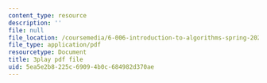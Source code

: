 ```yaml
---
content_type: resource
description: ''
file: null
file_location: /coursemedia/6-006-introduction-to-algorithms-spring-2020/5ea5e2b8225c69094b0c684982d370ae_76dhtgZt38A.pdf
file_type: application/pdf
resourcetype: Document
title: 3play pdf file
uid: 5ea5e2b8-225c-6909-4b0c-684982d370ae
---
```


